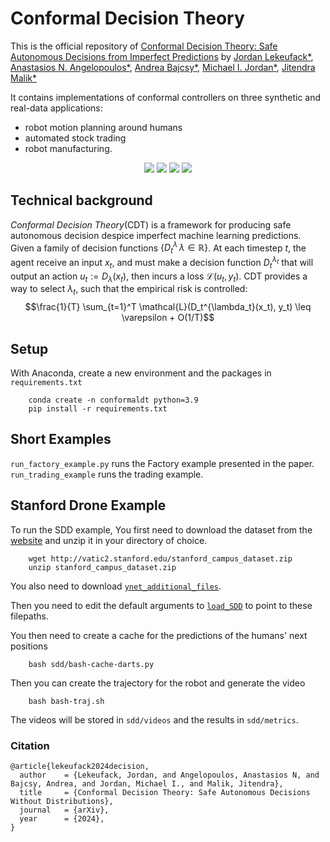 # Conformal Decision Theory 
This is the official repository of [Conformal Decision Theory: Safe Autonomous Decisions from Imperfect Predictions](https://conformal-decision.github.io/static/pdf/submission.pdf) by [Jordan Lekeufack*](https://jordylek.github.io/), [Anastasios N. Angelopoulos*](https://people.eecs.berkeley.edu/~angelopoulos/), [Andrea Bajcsy*](https://www.cs.cmu.edu/~abajcsy/), [Michael I. Jordan*](http://people.eecs.berkeley.edu/~jordan/), [Jitendra Malik*](http://people.eecs.berkeley.edu/~malik/)

It contains implementations of conformal controllers on three synthetic and real-data applications:
* robot motion planning around humans
* automated stock trading
* robot manufacturing.

<p align="center">
    <a style="text-decoration:none !important;" href="https://conformal-decision.github.io/static/pdf/submission.pdf" alt="arXiv"> <img src="https://img.shields.io/badge/paper-arXiv-red" /> </a>
    <a style="text-decoration:none !important;" href="https://conformal-decision.github.io/" alt="website"> <img src="https://img.shields.io/badge/website-CDT-yellow" /> </a>
    <a style="text-decoration:none !important;" href="https://docs.conda.io/en/latest/miniconda.html" alt="package management"> <img src="https://img.shields.io/badge/conda-env-green" /> </a>
    <a style="text-decoration:none !important;" href="https://opensource.org/licenses/MIT" alt="License"> <img src="https://img.shields.io/badge/license-MIT-blue.svg" /> </a>

</p>

## Technical background
*Conformal Decision Theory*(CDT) is a framework for producing safe autonomous decision despice imperfect machine learning predictions. Given a family of decision functions $\{D^\lambda_t\, \lambda \in \mathbb{R}\}$. At each timestep $t$, the agent receive an input $x_t$, and must make a decision function $D_t^{\lambda_t}$ that will output an action $u_t:= D_\lambda(x_t)$, then incurs a loss $\mathcal{L}(u_t, y_t)$. CDT provides a way to select $\lambda_t$, such that the empirical risk is controlled:
$$\frac{1}{T} \sum_{t=1}^T \mathcal{L}(D_t^{\lambda_t}(x_t), y_t) \leq \varepsilon + O(1/T)$$

## Setup
With Anaconda, create a new environment and the packages in `requirements.txt`

```
    conda create -n conformaldt python=3.9
    pip install -r requirements.txt
```


## Short Examples
`run_factory_example.py` runs the Factory example presented in the paper. `run_trading_example` runs the trading example.

## Stanford Drone Example
To run the SDD example, You first need to download the dataset from the [website](https://cvgl.stanford.edu/projects/uav_data/) and unzip it in your directory of choice.

```
    wget http://vatic2.stanford.edu/stanford_campus_dataset.zip
    unzip stanford_campus_dataset.zip
```

You also need to download [`ynet_additional_files`](https://drive.google.com/file/d/1u4hTk_BZGq1929IxMPLCrDzoG3wsZnsa/view?usp=sharing). 

Then you need to edit the default arguments to [`load_SDD`](https://github.com/Jordylek/conformal-decision/blob/d3f3e97157d7f1ce0957cbba910a699be3f16f8b/sdd/utils/preprocessing.py#L14) to point to these filepaths.

You then need to create a cache for the predictions of the humans' next positions
```
    bash sdd/bash-cache-darts.py
```

Then you can create the trajectory for the robot and generate the video

```
    bash bash-traj.sh
```

The videos will be stored in `sdd/videos` and the results in `sdd/metrics`.

### Citation 

```
@article{lekeufack2024decision,
  author    = {Lekeufack, Jordan, and Angelopoulos, Anastasios N, and Bajcsy, Andrea, and Jordan, Michael I., and Malik, Jitendra},
  title     = {Conformal Decision Theory: Safe Autonomous Decisions Without Distributions},
  journal   = {arXiv},
  year      = {2024},
}
```
